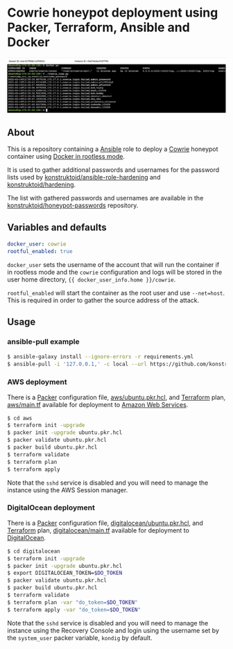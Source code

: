 # Cowrie honeypot deployment using Packer, Terraform, Ansible and Docker

![Cowrie log](./images/cowrie_aws.png "Cowrie log")

## About

This is a repository containing a [Ansible](https://www.ansible.com/) role
to deploy a [Cowrie](https://github.com/cowrie/cowrie) honeypot container
using [Docker in rootless mode](https://github.com/konstruktoid/ansible-role-docker-rootless).

It is used to gather additional passwords and usernames for the password lists
used by
[konstruktoid/ansible-role-hardening](https://github.com/konstruktoid/ansible-role-hardening/blob/master/templates/usr/share/dict/passwords.list.j2)
and [konstruktoid/hardening](https://github.com/konstruktoid/hardening/blob/master/misc/passwords.list).

The list with gathered passwords and usernames are available in the [konstruktoid/honeypot-passwords](https://github.com/konstruktoid/honeypot-passwords)
repository.

## Variables and defaults

```yaml
docker_user: cowrie
rootful_enabled: true
```

`docker_user` sets the username of the account that will run the container if
in rootless mode and the `cowrie` configuration and logs will be stored in the
user home directory, `{{ docker_user_info.home }}/cowrie`.

`rootful_enabled` will start the container as the root user and use
`--net=host`. This is required in order to gather the source address of the
attack.

## Usage

### ansible-pull example

```sh
$ ansible-galaxy install --ignore-errors -r requirements.yml
$ ansible-pull -i '127.0.0.1,' -c local --url https://github.com/konstruktoid/ansible-cowrie-rootless.git local.yml
```

### AWS deployment

There is a [Packer](https://www.packer.io/) configuration file, [aws/ubuntu.pkr.hcl](aws/ubuntu.pkr.hcl),
and [Terraform](https://www.terraform.io/) plan, [aws/main.tf](aws/main.tf)
available for deployment to [Amazon Web Services](https://aws.amazon.com/).

```sh
$ cd aws
$ terraform init -upgrade
$ packer init -upgrade ubuntu.pkr.hcl
$ packer validate ubuntu.pkr.hcl
$ packer build ubuntu.pkr.hcl
$ terraform validate
$ terraform plan
$ terraform apply
```

Note that the `sshd` service is disabled and you will need to manage the
instance using the AWS Session manager.

### DigitalOcean deployment

There is a [Packer](https://www.packer.io/) configuration file, [digitalocean/ubuntu.pkr.hcl](digitalocean/ubuntu.pkr.hcl),
and [Terraform](https://www.terraform.io/) plan, [digitalocean/main.tf](digitalocean/main.tf)
available for deployment to [DigitalOcean](https://www.digitalocean.com/).

```sh
$ cd digitalocean
$ terraform init -upgrade
$ packer init -upgrade ubuntu.pkr.hcl
$ export DIGITALOCEAN_TOKEN=$DO_TOKEN
$ packer validate ubuntu.pkr.hcl
$ packer build ubuntu.pkr.hcl
$ terraform validate
$ terraform plan -var "do_token=$DO_TOKEN"
$ terraform apply -var "do_token=$DO_TOKEN"
```

Note that the `sshd` service is disabled and you will need to manage the
instance using the Recovery Console and login using the username set by the
`system_user` packer variable, `kondig` by default.
